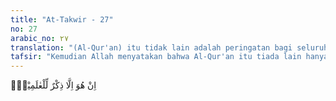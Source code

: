 ```yaml
---
title: "At-Takwir - 27"
no: 27
arabic_no: ٢٧
translation: "(Al-Qur'an) itu tidak lain adalah peringatan bagi seluruh alam, "
tafsir: "Kemudian Allah menyatakan bahwa Al-Qur'an itu tiada lain hanya peringatan bagi semesta alam, bagi mereka yang mempunyai hati cenderung kepada kebaikan. Namun demikian, tidak semua manusia dapat mengambil manfaat dari Al-Qur'an ini. Yang mengambil manfaat ialah siapa yang mau menempuh jalan yang lurus. Adapun orang yang menyimpang dari jalan itu, maka ia tidak dapat mengambil manfaat dari peringatan Al-Qur'an."
---
```

اِنْ هُوَ اِلَّا ذِكْرٌ لِّلْعٰلَمِيْنَۙ